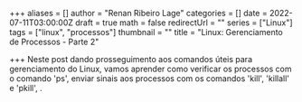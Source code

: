 +++
aliases = []
author = "Renan Ribeiro Lage"
categories = []
date = 2022-07-11T03:00:00Z
draft = true
math = false
redirectUrl = ""
series = ["Linux"]
tags = ["linux", "processos"]
thumbnail = ""
title = "Linux: Gerenciamento de Processos - Parte 2"

+++
Neste post dando prosseguimento aos comandos úteis para gerenciamento do Linux, vamos aprender como verificar os processos com o comando 'ps', enviar sinais aos processos com os comandos 'kill', 'killall' e 'pkill', .